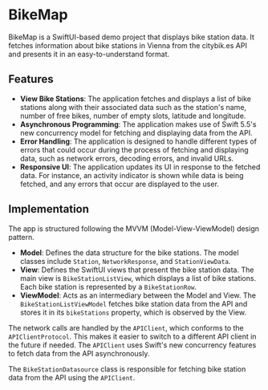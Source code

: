 # BikeMap

BikeMap is a SwiftUI-based demo project that displays bike station data. It fetches information about bike stations in Vienna from the citybik.es API and presents it in an easy-to-understand format.

## Features

- **View Bike Stations**: The application fetches and displays a list of bike stations along with their associated data such as the station's name, number of free bikes, number of empty slots, latitude and longitude.
- **Asynchronous Programming**: The application makes use of Swift 5.5's new concurrency model for fetching and displaying data from the API.
- **Error Handling**: The application is designed to handle different types of errors that could occur during the process of fetching and displaying data, such as network errors, decoding errors, and invalid URLs.
- **Responsive UI**: The application updates its UI in response to the fetched data. For instance, an activity indicator is shown while data is being fetched, and any errors that occur are displayed to the user.

## Implementation

The app is structured following the MVVM (Model-View-ViewModel) design pattern.

- **Model**: Defines the data structure for the bike stations. The model classes include `Station`, `NetworkResponse`, and `StationViewData`.
- **View**: Defines the SwiftUI views that present the bike station data. The main view is `BikeStationListView`, which displays a list of bike stations. Each bike station is represented by a `BikeStationRow`.
- **ViewModel**: Acts as an intermediary between the Model and View. The `BikeStationListViewModel` fetches bike station data from the API and stores it in its `bikeStations` property, which is observed by the View.

The network calls are handled by the `APIClient`, which conforms to the `APIClientProtocol`. This makes it easier to switch to a different API client in the future if needed. The `APIClient` uses Swift's new concurrency features to fetch data from the API asynchronously.

The `BikeStationDatasource` class is responsible for fetching bike station data from the API using the `APIClient`.


